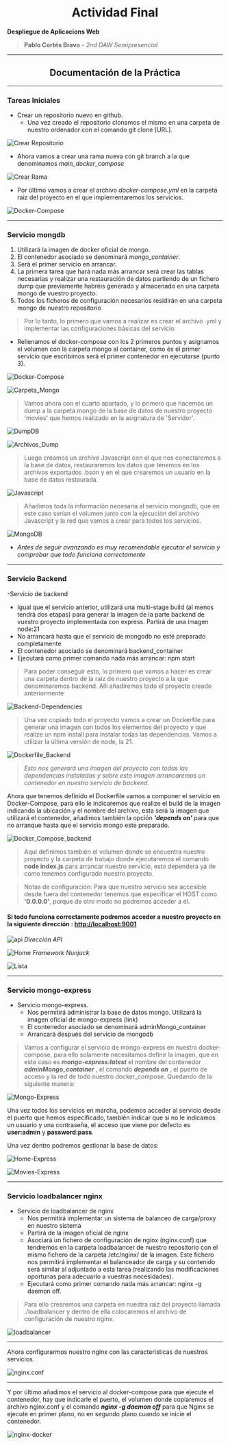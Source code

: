 # <center>Actividad Final </center>

**Despliegue de Aplicacions Web**

> **Pablo Cortés Bravo** - _2nd DAW Semipresencial_

---

## <center>Documentación de la Práctica</center>

---

### Tareas Iniciales

- Crear un repositorio nuevo en github.
  - Una vez creado el repositorio clonamos el mismo en una carpeta de nuestro ordenador con el comando git clone [URL].

![Crear Repositorio](./public/img/Captura%20desde%202024-02-10%2012-18-55.png)

- Ahora vamos a crear una rama nueva con git branch a la que denominamos _main_docker_compose_

![Crear Rama](./public/img/Captura%20desde%202024-02-10%2012-20-11.png)

- Por último vamos a crear el archivo _docker-compose.yml_ en la carpeta raiz del proyecto en el que implementaremos los servicios.

![Docker-Compose](./public/img/Captura%20desde%202024-02-10%2012-50-35.png)

---

### Servicio mongdb

1. Utilizará la imagen de docker oficial de mongo.
2. El contenedor asociado se denominará _mongo_container_.
3. Será el primer servicio en arrancar.
4. La primera tarea que hará nada más arrancar será crear las tablas necesarias y realizar una restauración de datos partiendo de un fichero dump que previamente habréis generado y almacenado en una carpeta mongo de vuestro proyecto.
5. Todos los ficheros de configuración necesarios residirán en una carpeta mongo de nuestro repositorio

> Por lo tanto, lo primero que vamos a realizar es crear el archivo .yml y implementar las configuraciones básicas del servicio:

- Rellenamos el docker-compose con los 2 primeros puntos y asignamos el volumen con la carpeta mongo al container, como és el primer servicio que escribimos será el primer contenedor en ejecutarse (punto 3).

![Docker-Compose](./public/img/Captura%20desde%202024-02-10%2013-16-14.png)

![Carpeta_Mongo](./public/img/Captura%20desde%202024-02-10%2013-19-51.png)

> Vamos ahora con el cuarto apartado, y lo primero que hacemos un dump a la carpeta mongo de la base de datos de nuestro proyecto 'movies' que hemos realizado en la asignatura de 'Servidor'.

![DumpDB](./public/img/Captura%20desde%202024-02-10%2014-41-16.png)

![Archivos_Dump](./public/img/Captura%20desde%202024-02-10%2014-44-02.png)

> Luego creamos un archivo Javascript con el que nos conectaremos a la base de datos, restauraremos los datos que tenemos en los archivos exportados .bson y en el que crearemos un usuario en la base de datos restaurada.

![Javascript](./public/img/Captura%20desde%202024-02-13%2005-55-35.png)

> Añadimos toda la información necesaria al servicio mongodb, que en este caso serian el volumen junto con la ejecución del archivo Javascript y la red que vamos a crear para todos los servicios.

![MongoDB](./public/img/Captura%20desde%202024-02-13%2005-59-28.png)

- _Antes de seguir avanzando es muy recomendable ejecutar el servicio y comprobar que todo funciona correctamente_

---

### Servicio Backend

-Servicio de backend

- Igual que el servicio anterior, utilizará una multi-stage build (al menos tendrá dos etapas) para generar la imagen de la parte backend de vuestro proyecto implementada con express. Partirá de una imagen node:21
- No arrancará hasta que el servicio de mongodb no esté preparado completamente
- El contenedor asociado se denominará backend_container
- Ejecutará como primer comando nada más arrancar: npm start

> Para poder conseguir esto, lo primero que vamos a hacer es crear una carpeta dentro de la raiz de nuestro proyecto a la que denominaremos backend. Alli añadiremos todo el proyecto creado anteriormente

![Backend-Dependencies](./public/img/Captura%20desde%202024-02-13%2006-07-33.png)

> Una vez copiado todo el proyecto vamos a crear un Dockerfile para generar una imagen con todos los elementos del proyecto y que realize un npm install para instalar todas las dependencias. Vamos a utilizar la última versión de node, la 21.

![Dockerfile_Backend](./public/img/Captura%20desde%202024-02-13%2006-16-00.png)

> _Esto nos generará una imagen del proyecto con todas las dependencias instaladas y sobre esta imagen arrancaremos un contenedor en nuestro servicio de backend._

Ahora que tenemos definido el Dockerfile vamos a componer el servicio en Docker-Compose, para ello le indicaremos que realize el build de la imagen indicando la ubicación y el nombre del archivo, esta será la imagen que utilizará el contenedor, añadimos también la opción _**'depends on'**_ para que no arranque hasta que el servicio mongo este preparado.

![Docker_Compose_backend](./public/img/Captura%20desde%202024-02-13%2006-32-38.png)

> Aqui definimos también el volumen donde se encuentra nuestro proyecto y la carpeta de trabajo donde ejecutaremos el comando **node index.js** para arrancar nuestro servicio, esto dependera ya de como tenemos configurado nuestro proyecto.

> Notas de configuración: Para que nuestro servicio sea accesible desde fuera del contenedor tenemos que especificar el HOST como **'0.0.0.0'**, porque de otro modo no podremos acceder a él.

#### Si todo funciona correctamente podremos acceder a nuestro proyecto en la siguiente dirección : [http://localhost:9001](http://localhost:9001)

![api](./public/img/Captura%20desde%202024-02-13%2009-30-07.png)
_Dirección API_

![Home](./public/img/Captura%20desde%202024-02-13%2009-30-02.png)
_Framework Nunjuck_

![Lista](./public/img/Captura%20desde%202024-02-13%2009-30-07.png)

---

### Servicio mongo-express

- Servicio mongo-express.
  - Nos permitirá administrar la base de datos mongo. Utilizará la imagen oficial de mongo-express (link)
  - El contenedor asociado se denominará adminMongo_container
  - Arrancará después del servicio de mongodb

> Vamos a configurar el servicio de mongo-express en nuestro docker-compose, para ello solamente necesitamos definir la imagen, que en este caso es _**mongo-express:latest**_ el nombre del contenedor _**adminMongo_container**_ , el comando _**depends on**_ , el puerto de acceso y la red de todo nuestro docker_compose. Quedando de la siguiente manera:

![Mongo-Express](./public/img/Captura%20desde%202024-02-13%2007-28-38.png)

Una vez todos los servicios en marcha, podemos acceder al servicio desde el puerto que hemos especificado, también indicar que si no le indicamos un usuario y una contraseña, el acceso que viene por defecto es **user:admin** y **password:pass**.

Una vez dentro podremos gestionar la base de datos:

![Home-Express](./public/img/Captura%20desde%202024-02-13%2007-39-24.png)

![Movies-Express](./public/img/Captura%20desde%202024-02-13%2007-41-02.png)

---

### Servicio loadbalancer nginx

- Servicio de loadbalancer de nginx
  - Nos permitirá implementar un sistema de balanceo de carga/proxy en nuestro sistema
  - Partirá de la imagen oficial de nginx
  - Asociará un fichero de configuración de nginx (nginx.conf) que tendremos en la carpeta loadbalancer de nuestro repositorio con el mismo fichero de la carpeta /etc/nginx/ de la imagen. Este fichero nos permitirá implementar el balanceador de carga y su contenido será similar al adjuntado a esta tarea (realizando las modificaciones oportunas para adecuarlo a vuestras necesidades).
  - Ejecutará como primer comando nada más arrancar: nginx -g daemon off.

> Para ello crearemos una carpeta en nuestra raiz del proyecto llamada ./loadbalancer y dentro de ella colocaremos el archivo de configuración de nuestro nginx.

![loadbalancer](./public/img/Captura%20desde%202024-02-13%2008-53-53.png)

---

Ahora configurarmos nuestro nginx con las características de nuestros servicios.

![nginx.conf](./public/img/Captura%20desde%202024-02-13%2009-04-06.png)

---

Y por último añadimos el servicio al docker-compose para que ejecute el contenedor, hay que indicarle el puerto, el volumen donde copiaremos el archivo nginx.conf y el comando _**nginx -g daemon off**_ para que Nginx se ejecute en primer plano, no en segundo plano cuando se inicie el contenedor.

![nginx-docker](./public/img/Captura%20desde%202024-02-13%2009-13-45.png)
